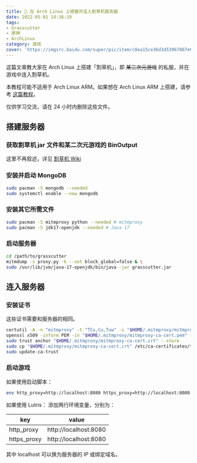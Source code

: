```yaml
---
title: 🚜 在 Arch Linux 上搭建并连入割草机服务器
date: 2022-05-01 14:36:19
tags:
- Grasscutter
- 原神
- ArchLinux
category: 游戏
cover: 'https://imgsrc.baidu.com/super/pic/item/c8ea15ce36d3d53967867e027f87e950342ab0bc.jpg'
---
```


这篇文章教大家在 Arch Linux 上搭建「割草机」，即 ~~某二次元游戏~~ 的私服，并在游戏中连入割草机。

本教程可能不适用于 Arch Linux ARM。如果想在 Arch Linux ARM 上搭建，请参考 [这篇教程](https://www.chitang.tech/posts/grasscutter-android/)。

仅供学习交流，请在 24 小时内删除这些文件。

## 搭建服务器

### 获取割草机 jar 文件和某二次元游戏的 BinOutput

这里不再叙述，详见 [割草机 Wiki](https://github.com/Grasscutters/Grasscutter/wiki)

### 安装并启动 MongoDB

```bash
sudo pacman -S mongodb --needed
sudo systemctl enable --now mongodb
```

### 安装其它所需文件

```bash
sudo pacman -S mitmproxy python --needed # mitmproxy
sudo pacman -S jdk17-openjdk --needed # Java 17
```

### 启动服务器

```bash
cd /path/to/grasscutter
mitmdump -s proxy.py -k --set block_global=false & \
sudo /usr/lib/jvm/java-17-openjdk/bin/java -jar grasscutter.jar
```

## 连入服务器

### 安装证书

这些证书需要和服务器的相同。

```bash
certutil -A -n "mitmproxy" -t "TCu,Cu,Tuw" -i "$HOME/.mitmproxy/mitmproxy-ca-cert.cer" -d sql:$HOME/.pki/nssdb # 安装用户证书，可选
openssl x509 -inform PEM -in "$HOME/.mitmproxy/mitmproxy-ca-cert.pem" -out "$HOME/.mitmproxy/mitmproxy-ca-cert.crt" # 把 pem 证书转为 crt
sudo trust anchor "$HOME/.mitmproxy/mitmproxy-ca-cert.crt" --store
sudo cp "$HOME/.mitmproxy/mitmproxy-ca-cert.crt" /etc/ca-certificates/trust-source/anchors/
sudo update-ca-trust
```

### 启动游戏

如果使用启动脚本：

```bash
env http_proxy=http://localhost:8080 https_proxy=http://localhost:8080 /path/to/certain_anime_game_startup.sh
```

如果使用 Lutris：
添加两行环境变量，分别为：

| key | value |
| --- | --- |
| http_proxy | http://localhost:8080 |
| https_proxy | http://localhost:8080 |

其中 localhost 可以换为服务器的 IP 或绑定域名。

